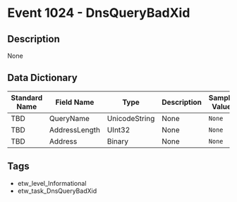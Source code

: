 # Event 1024 - DnsQueryBadXid

## Description
None

## Data Dictionary
|Standard Name|Field Name|Type|Description|Sample Value|
|---|---|---|---|---|
|TBD|QueryName|UnicodeString|None|`None`|
|TBD|AddressLength|UInt32|None|`None`|
|TBD|Address|Binary|None|`None`|

## Tags
* etw_level_Informational
* etw_task_DnsQueryBadXid